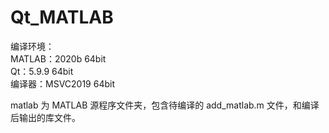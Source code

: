 # Qt_MATLAB

编译环境：   
MATLAB：2020b 64bit   
Qt：5.9.9 64bit   
编译器：MSVC2019 64bit   

matlab 为 MATLAB 源程序文件夹，包含待编译的 add_matlab.m 文件，和编译后输出的库文件。
